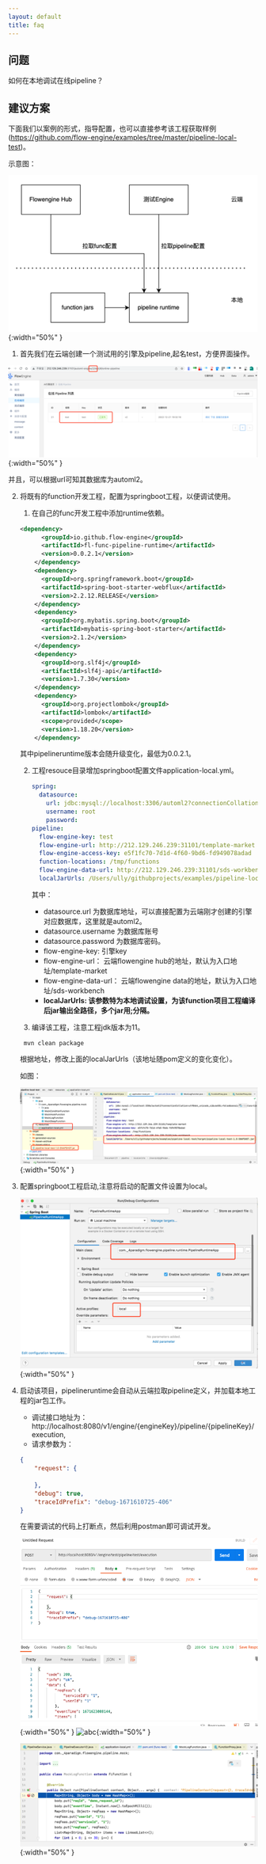 ```yaml
---
layout: default
title: faq
---
```

## 问题

如何在本地调试在线pipeline？

## 建议方案

下面我们以案例的形式，指导配置，也可以直接参考该工程获取样例(https://github.com/flow-engine/examples/tree/master/pipeline-local-test)。

示意图：

![abc](./images/pipeline-local-test.png){:width="50%" }

1. 首先我们在云端创建一个测试用的引擎及pipeline,起名test，方便界面操作。

![abc](./images/pipeline-local-test-1.png){:width="50%" }

并且，可以根据url可知其数据库为automl2。

2. 将既有的function开发工程，配置为springboot工程，以便调试使用。

   1) 在自己的func开发工程中添加runtime依赖。

   ```xml
   <dependency>
         <groupId>io.github.flow-engine</groupId>
         <artifactId>fl-func-pipeline-runtime</artifactId>
         <version>0.0.2.1</version>
       </dependency>
       <dependency>
         <groupId>org.springframework.boot</groupId>
         <artifactId>spring-boot-starter-webflux</artifactId>
         <version>2.2.12.RELEASE</version>
       </dependency>
       <dependency>
         <groupId>org.mybatis.spring.boot</groupId>
         <artifactId>mybatis-spring-boot-starter</artifactId>
         <version>2.1.2</version>
       </dependency>
       <dependency>
         <groupId>org.slf4j</groupId>
         <artifactId>slf4j-api</artifactId>
         <version>1.7.30</version>
       </dependency>
       <dependency>
         <groupId>org.projectlombok</groupId>
         <artifactId>lombok</artifactId>
         <scope>provided</scope>
         <version>1.18.20</version>
       </dependency>
   ```
   其中pipelineruntime版本会随升级变化，最低为0.0.2.1。

   2) 工程resouce目录增加springboot配置文件application-local.yml。

      ```yaml
      spring:
        datasource:
          url: jdbc:mysql://localhost:3306/automl2?connectionCollation=utf8mb4_unicode_ci&useSSL=false&sessionVariables=time_zone%3d'%2B08%3A00'
          username: root
          password:
      pipeline:
        flow-engine-key: test
        flow-engine-url: http://212.129.246.239:31101/template-market
        flow-engine-access-key: e5f1fc70-7d1d-4f60-9bd6-fd949078adad
        function-locations: /tmp/functions
        flow-engine-data-url: http://212.129.246.239:31101/sds-workbench
        localJarUrls: /Users/ully/githubprojects/examples/pipeline-local-test/target/pipeline-local-test-1.0-SNAPSHOT.jar
      ```
      其中：

      * datasource.url 为数据库地址，可以直接配置为云端刚才创建的引擎对应数据库，这里就是automl2。
      * datasource.username 为数据库账号
      * datasource.password 为数据库密码。
      * flow-engine-key: 引擎key
      * flow-engine-url： 云端flowengine hub的地址，默认为入口地址/template-market
      * flow-engine-data-url： 云端flowengine data的地址，默认为入口地址/sds-workbench
      * **localJarUrls: 该参数特为本地调试设置，为该function项目工程编译后jar输出全路径，多个jar用;分隔。**

   3) 编译该工程，注意工程jdk版本为11。

   ```shell
    mvn clean package
   ```
   根据地址，修改上面的localJarUrls（该地址随pom定义的变化变化）。

   如图：

   ![abc](./images/pipeline-local-test-2.png){:width="50%" }
3. 配置springboot工程启动,注意将启动的配置文件设置为local。

   ![abc](./images/pipeline-local-test-3.png){:width="50%" }
4. 启动该项目，pipelineruntime会自动从云端拉取pipeline定义，并加载本地工程的jar包工作。

   * 调试接口地址为：http://localhost:8080/v1/engine/{engineKey}/pipeline/{pipelineKey}/execution,
   * 请求参数为：

   ```json
   {
       "request": {

       },
       "debug": true,
       "traceIdPrefix": "debug-1671610725-406"
   }
   ```
   在需要调试的代码上打断点，然后利用postman即可调试开发。

   ![abc](./images/pipeline-local-test-4.png){:width="50%" }
   ![abc](https://github.com/flow-engine/flow-engine.github.io/blob/main/docs/fl/faq/images/pipeline-local-test-4.png?raw=true){:width="50%" }

   ![abc](./images/pipeline-local-test-5.png){:width="50%" }
